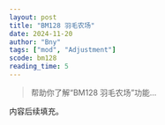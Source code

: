 ```yaml
---
layout: post
title: "BM128 羽毛农场"
date: 2024-11-20
author: "Bny"
tags: ["mod", "Adjustment"]
scode: bm128
reading_time: 5
---
```


> 帮助你了解“BM128 羽毛农场”功能...

内容后续填充。
